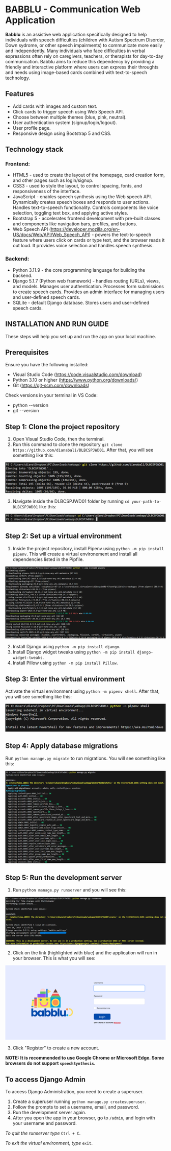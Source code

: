 # BABBLU - Communication Web Application
**Babblu** is an assistive web application specifically designed to help individuals with speech difficulties (children with Autism Spectrum Disorder, Down sydrome, or other speech impairments) to communicate more easily and independently. Many individuals who face difficulties in verbal expressions often rely on caregivers, teachers, or therapists for day-to-day communication. Babblu aims to reduce this dependency by providing a friendly and interactive platform where users can express their throughts and needs using image-based cards combined with text-to-speech technology.

## Features
- Add cards with images and custom text.
- Click cards to trigger speech using Web Speech API.
- Choose between multiple themes (blue, pink, neutral).
- User authentication system (signup/login/logout).
- User profile page.
- Responsive design using Bootstrap 5 and CSS.

## Technology stack
### Frontend:
- HTML5 - used to create the layout of the homepage, card creation form, and other pages such as login/signup. 
- CSS3 - used to style the layout, to control spacing, fonts, and responsiveness of the interface.
- JavaScript - enables speech synthesis using the Web speech API. Dynamically creates speech boxes and responds to user actions. Handles text-to-speech functionality. Controls components like voice selection, toggling text box, and applying active styles.
- Bootstrap 5 - accelerates frontend development with pre-built classes and components like navigation bars, profiles, and buttons.
- Web Speech API (https://developer.mozilla.org/en-US/docs/Web/API/Web_Speech_API) - powers the text-to-speech feature where users click on cards or type text, and the browser reads it out loud. It provides voice selection and handles speech synthesis.

### Backend:
- Python 3.11.9 - the core programming language for building the backend.
- Django 5.1.7 (Python web framework) - handles routing (URLs), views, and models. Manages user authentication. Processes form submissions to create speech cards. Provides an admin interface for managing users and user-defined speech cards.
- SQLite - default Django database. Stores users and user-defined speech cards.

## INSTALLATION AND RUN GUIDE
These steps will help you set up and run the app on your local machine.

## Prerequisites
Ensure you have the following installed:
- Visual Studio Code (https://code.visualstudio.com/download)
- Python 3.10 or higher (https://www.python.org/downloads/)
- Git (https://git-scm.com/downloads)

Check versions in your terminal in VS Code:
- python --version
- git --version

## Step 1: Clone the project repository
1. Open Visual Studio Code, then the terminal.
2. Run this command to clone the repository `git clone https://github.com/dianabali/DLBCSPJWD01`. After that, you will see something like this:

![Screenshot](images/gitclone.png)

3. Navigate inside the DLBCSPJWD01 folder by running `cd your-path-to-DLBCSPJWD01` like this:

![Screenshot](images/navigate.png)

## Step 2: Set up a virtual environment
1. Inside the project repository, install Pipenv using `python -m pip install pipenv`. This will create a virtual environement and install all dependencies listed in the Pipfile.

![Screenshot](images/installpipenv.png)

2. Install Django using `python -m pip install django`.
3. Install Django widget tweaks using `python -m pip install django-widget-tweaks`.
4. Install Pillow using `python -m pip install Pillow`.

## Step 3: Enter the virtual environment
Activate the virtual environment using `python -m pipenv shell`. After that, you will see something like this:

![Screenshot](images/pipenvshell.png)

## Step 4: Apply database migrations
Run `python manage.py migrate` to run migrations. You will see something like this:

![Screenshot](images/migrate.png)

## Step 5: Run the development server
1. Run `python manage.py runserver` and you will see this:

![Screenshot](images/runserver.png)

2. Click on the link (highlighted with blue) and the application will run in your browser. This is what you will see:

![Screenshot](images/babblulogin.png)

3. Click "Register" to create a new account.

**NOTE: It is recommended to use Google Chrome or Microsoft Edge. Some browsers do not support `speechSynthesis`.**

## To access Django Admin
To access Django Administration, you need to create a superuser.
1. Create a superuser running `python manage.py createsuperuser`.
2. Follow the prompts to set a username, email, and password.
3. Run the development server again.
4. After you open the app in your browser, go to `/admin`, and login with your username and password.


*To quit the runserver type* `Ctrl + C`.

*To exit the virtual environment, type* `exit`.








